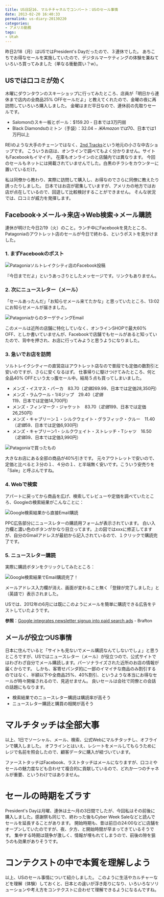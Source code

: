 ```yaml
---
title: US日記16. マルチチャネルでコンバート：USのセール事情
date: 2013-02-20 16:40:33
permalink: us-diary-20130220
categories:
- アメリカ勤務
tags:
- Utah
---
```

昨日2/18（月）はUSではPresident's Dayだったので、３連休でした。
あちこちでお得なセールを実施していたので、デジタルマーケティングの体験を兼ねていろいろ買ってみました（単なる衝動買い？w）。

## USでは口コミが効く
木曜にダウンタウンのスキーショップに行ってみたところ、店員が「明日から連休まで店内の全商品25% OFFセールだよ」と教えてくれたので、金曜の夜に再訪問していろいろ購入しました。
金曜はまだ平日なので、連休前の先取りセールです。

- Salomonのスキー板とポール：$159.20 - 日本では3万円弱
- Black Diamondsのミトン（手袋）：$32.04 - 米Amazonでは$70、日本では1万円以上

REIのような大手のチェーンではなく、[2nd Tracks](http://www.2ndtracks.com/)という地元の小さな中古ショップです。
こういうお店は、オンラインで調べてもよく分かりません。サイトもFacebookもイマイチ。
在庫もオンラインのと店舗内では異なります。
今回のセールもネットには掲載されていませんでした。白黒のチラシをカウンターに置いているだけ。

私は同僚から教わり、実際に訪問して購入し、お得なのでさらに同僚に教えたり誘ったりしました。
日本ではお店が密集していますが、アメリカの地方ではお店が点在しているので、回遊して比較検討することができません。
そんな状況では、口コミが威力を発揮します。

## Facebook→メール→来店→Web検索→メール購読
連休が明けた今日2/19（火）のこと。ランチ中にFacebookを見たところ、Patagoniaのアウトレット店のセールが今日で終わる、というポストを見かけました。

### 1. まずFacebookのポスト
<img src="//res.cloudinary.com/mak00s/image/upload/f_auto,w_auto:200:593/v1515900576/20130220-Facebook-post.png" alt="Patagoniaソルトレイクシティ店のFacebook投稿" sizes="100vw" />

『今日までだよ」というあっさりとしたメッセージです。リンクもありません。

### 2. 次にニュースレター（メール）
「セールあったんだ」「お知らせメール来てたかな」と思っていたところ、13:02にお知らせメールが届きました。

<img src="//res.cloudinary.com/mak00s/image/upload/f_auto,w_auto:200:710/v1515900576/20130220-Patagonia-Email.png" alt="PatagoniaからのターゲティングEmail" sizes="100vw" />

このメールは近所の店舗に特化していなく、オンラインSHOPで最大60% OFF、としか書いていませんが、Facebookで店舗でもセールがあると知っていたので、背中を押され、お店に行ってみようと思うようになりました。

### 3. 急いでお店を訪問
ソルトレイクシティーの直営店はアウトレット店なので普段でも定価の数割引と安いのですが、さらに安くなるはず。
仕事帰りに駆けつけてみたところ、何と全品40% OFFという太っ腹セール中。結局５点も買ってしまいました。

- メンズ・イスマス・パーカ　$83.70（定価$269.99、日本では定価28,350円）
- メンズ・ラムウール・1/4ジップ　$29.40（定価$119、日本では定価14,700円）
- メンズ・フィンマーク・ジャケット　$83.70（定価$199、日本では定価26,250円）
- メンズ・キャプリーン１・シルクウェイト・グラフィック・クルー　$11.40（定価$59、日本では定価6,930円）
- メンズ・キャプリーン1・シルクウェイト・ストレッチ・Tシャツ　$16.50（定価$39、日本では定価3,990円）

<img src="//res.cloudinary.com/mak00s/image/upload/f_auto,w_auto:200:800/v1515900305/20130220-Patagonia-Sale.png" alt="Patagoniaで買ったもの" sizes="100vw" />

大きなお店にある全部の商品が40%引きです。
元々アウトレットで安いので、定価と比べると３分の１、４分の１、と半端無く安いです。こういう安売りを「Sale」と呼ぶんですね。

### 4. Webで検索
アパートに戻ってから商品を広げ、検索してレビューや定価を調べていたところ、Googleの検索結果がこんなことに：

<img src="//res.cloudinary.com/mak00s/image/upload/f_auto,w_auto:200:757/v1515900574/20130220-AdWords-form-embeded.png" alt="Google検索結果から直接Email購読" sizes="100vw" />

PPC広告部分にニュースレターの購読用フォームが表示されています。
白い入力欄と濃い色のボタンがかなり目立ってます。上の図ではxxxに修正してますが、自分のGmailアドレスが最初から記入されているので、１クリックで購読完了です。

### 5. ニュースレター購読
実際に購読ボタンをクリックしてみたところ：

<img src="//res.cloudinary.com/mak00s/image/upload/f_auto,w_auto:200:450/v1515901368/20130220-AdWords-subscribed.png" alt="Google検索結果でEmail購読完了！" sizes="100vw" />

メールアドレス入力欄が消え、画面が変わること無く「登録が完了しました」と（英語で）表示されました。

USでは、2012年の6月には既にこのようにメールを簡単に購読できる広告をテストしていたようです。

**参照**：[Google integrates newsletter signup into paid search ads](http://www.brafton.com/news/google-integrates-newsletter-signup-into-paid-search-ads) - Brafton

## メールが役立つUS事情
日本に住んでいると「サイトも見ないでメール購読なんてしないでしょ」と思うところですが、USではニュースレター（メール）が役立つので、公式サイトではわざわざ自分でメール購読します。パーソナライズされた近所のお店の情報が届くからです。
しかも、客寄せパンダ的に一部のイマイチな商品のみ割引するのではなく、半額以下や全商品25%、40%割引、というような本当にお得なセールが時々開催されるので、見逃せません。
良いセールは会社で同僚との会話の話題にもなります。

- 検索結果でのニュースレター購読は購読率が高そう
- ニュースレター購読と購買の相関が高そう


# マルチタッチは全部大事
以上、1日でソーシャル、メール、検索、公式Webにマルチタッチし、オフラインで購入しました。
オフラインとはいえ、レシートをメールしてもらうためにレジで名前を照会したので、顧客データに購入が紐づいています。

ファーストタッチはFacebook、ラストタッチはメールになりますが、口コミやセールの魅力度なども合わせて複合的に貢献しているので、どれか一つのチャネルが重要、というわけではありません。

# セールの時期をズラす
President's Dayは月曜、連休は土〜月の3日間でしたが、今回私はその前後に購入しました。感謝祭も同じで、終わった後もCyber Week Saleなどと読んでセールを延長することがあります。
開始時期も、昔は前日の24:00などに店舗をオープンしていたのですが、夜、夕方、と開始時間が早まってきているそうです。
集中する時期は競争が激しく、情報が埋もれてしまうので、前後の隙を狙うのも効果がありそうです。

# コンテクストの中で本質を理解しよう
以上、USのセール事情について紹介しました。
このように生活やカルチャーなどを理解（体験）しておくと、日本との違いが浮き彫りになり、いろいろなソリューションや考え方をコンテクストに合わせて理解できるようになるんですね。

